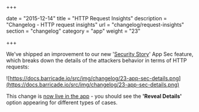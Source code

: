 +++

date = "2015-12-14"
title = "HTTP Request Insights"
description = "Changelog - HTTP request insights"
url = "changelog/request-insights"
section = "changelog"
category = "app"
weight = "23"

+++

We've shipped an improvement to our new '[Security Story](https://docs.barricade.io/#app-security-story)' App Sec feature, which breaks down the details of the attackers behavior in terms of HTTP requests:

![https://docs.barricade.io/src/img/changelog/23-app-sec-details.png](https://docs.barricade.io/src/img/changelog/23-app-sec-details.png)

This change is [now live in the app](https://app.barricade.io/dashboard/overview) - you should see the **'Reveal Details'** option appearing for different types of cases.
